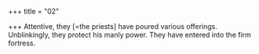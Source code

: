+++
title = "02"

+++
Attentive, they [=the priests] have poured various offerings.
Unblinkingly, they protect his manly power.
They have entered into the firm fortress.